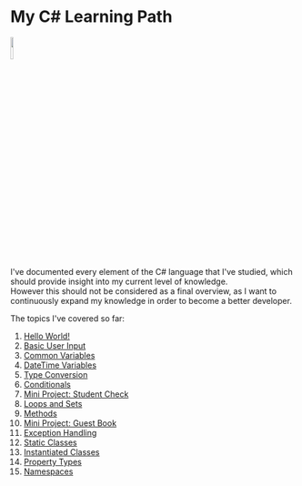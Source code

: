 # My C# Learning Path
<img src="https://user-images.githubusercontent.com/13821079/156200766-317247f2-9d8c-43c6-9f74-d7282c9c588e.png" width=10% height=10%>
<p>
  I've documented every element of the C# language that I've studied, which should provide insight into my current level of knowledge.</br> 
  However this should not be considered as a final overview, as I want to continuously expand my knowledge in order to become a better developer.
</p>
<p>
  The topics I've covered so far:
  <ol>
    <li> <a href="https://github.com/jorisvanlaar/Csharp-learning-path/tree/main/1_HelloWorld">Hello World!</a> </li>
    <li> <a href="https://github.com/jorisvanlaar/Csharp-learning-path/tree/main/2_BasicUserInput">Basic User Input</a> </li>
    <li> <a href="https://github.com/jorisvanlaar/Csharp-learning-path/tree/main/3_CommonVariables">Common Variables</a> </li>
    <li> <a href="https://github.com/jorisvanlaar/Csharp-learning-path/tree/main/4_DateTimeVariables">DateTime Variables</a> </li>
    <li> <a href="https://github.com/jorisvanlaar/Csharp-learning-path/tree/main/5_TypeConversion">Type Conversion</a> </li>
    <li> <a href="https://github.com/jorisvanlaar/Csharp-learning-path/tree/main/6_Conditionals">Conditionals</a> </li>
    <li> <a href="https://github.com/jorisvanlaar/Csharp-learning-path/tree/main/7_MiniProject_StudentCheck">Mini Project: Student Check</a> </li>
    <li> <a href="https://github.com/jorisvanlaar/Csharp-learning-path/tree/main/8_LoopsAndSets">Loops and Sets</a> </li>
    <li> <a href="https://github.com/jorisvanlaar/Csharp-learning-path/tree/main/9_Methods">Methods</a> </li>
    <li> <a href="https://github.com/jorisvanlaar/Csharp-learning-path/tree/main/10_MiniProject_GuestBook">Mini Project: Guest Book</a> </li>
    <li> <a href="https://github.com/jorisvanlaar/Csharp-learning-path/tree/main/11_Exceptions">Exception Handling</a> </li>
    <li> <a href="https://github.com/jorisvanlaar/Csharp-learning-path/tree/main/12_StaticClasses">Static Classes</a> </li>
    <li> <a href="https://github.com/jorisvanlaar/Csharp-learning-path/tree/main/13_InstantiatedClasses">Instantiated Classes</a> </li>
    <li> <a href="https://github.com/jorisvanlaar/Csharp-learning-path/tree/main/14_PropertyTypes">Property Types</a> </li>
    <li> <a href="https://github.com/jorisvanlaar/Csharp-learning-path/tree/main/15_Namespaces">Namespaces</a> </li>
  </ol>
</p>
